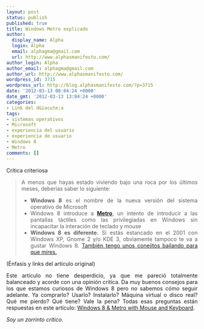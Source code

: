 ```yaml
---
layout: post
status: publish
published: true
title: Windows Metro explicado
author:
  display_name: Alpha
  login: Alpha
  email: alphagma@gmail.com
  url: http://www.alphasmanifesto.com/
author_login: Alpha
author_email: alphagma@gmail.com
author_url: http://www.alphasmanifesto.com/
wordpress_id: 3715
wordpress_url: http://blog.alphasmanifesto.com/?p=3715
date: '2012-03-13 08:04:24 +0000'
date_gmt: '2012-03-13 13:04:24 +0000'
categories:
- Link del d&iacute;a
tags:
- sistemas operativos
- Microsoft
- experiencia del usuario
- experiencia de usuario
- Windows 8
- Metro
comments: []
---
```

Crítica criteriosa

<blockquote>
<p style="text-align: justify;">A menos que hayas estado viviendo bajo una roca por los &uacute;ltimos meses, deber&iacute;as saber lo siguiente:</p>
<ul style="text-align: justify;">
<li><strong>Windows 8</strong>&nbsp;es el nombre de la nueva versi&oacute;n del sistema operativo de Microsoft</li>
<li>Windows 8 introduce a <strong><a href="http://blogs.msdn.com/b/b8/archive/2011/08/31/designing-for-metro-style-and-the-desktop.aspx">Metro</a></strong>, un intento de introducir a las pantallas t&aacute;ctiles como las privilegiadas en Windows sin incapacitar la interaci&oacute;n de teclado y mouse</li>
<li><strong>Windows 8 es diferente.</strong> Si est&aacute;s estancado en el 2001 con Windows XP, Gnome 2 y/o KDE 3, obviamente tampoco te va a gustar Windows 8. <a href="http://secunia.com/advisories/41986/">Tambi&eacute;n tengo unos conejitos bailando para que mires.</a></li>
</ul>
</blockquote>
<p style="text-align: justify;">(&Eacute;nfasis y links del art&iacute;culo original)</p>
<p style="text-align: justify;">Este art&iacute;culo no tiene desperdicio, ya que me pareci&oacute; totalmente balanceado y acorde con una opini&oacute;n cr&iacute;tica. Da muy buenos consejos para los que estamos curiosos de Windows 8 pero no sabemos c&oacute;mo seguir adelante. Ya comprarlo? Usarlo? Instalarlo? M&aacute;quina virtual o disco real? Qu&eacute; me pierdo? Qu&eacute; tiene? Vale la pena? Todas esas preguntas est&aacute;n respuestas en este art&iacute;culo: <a href="http://blog.superuser.com/2012/03/09/win8-metro-review/">Windows 8 &amp; Metro with Mouse and Keyboard</a>.</p>
<p style="text-align: justify;"><em>Soy un zorrinto cr&iacute;tico.</em></p>
